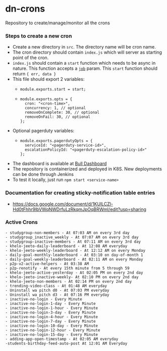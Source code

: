 # dn-crons

Repository to create/manage/monitor all the crons

### Steps to create a new cron
- Create a new directory in `src`. The directory name will be cron name.
- The cron directory should contain `index.js` which will server as starting point of the cron.
- `index.js` should contain a `start` function which needs to be async in nature. This function accepts a [`job`](https://github.com/OptimalBits/bull/blob/HEAD/REFERENCE.md#job) param. This `start` function should return `{ err, data }`
- This file should export 2 variables:
  - ```
    module.exports.start = start;
    ```
  - ```
    module.exports.opts = {
      cron: "<cron-time>",
      concurrency: 1, // optional
      removeOnComplete: 30, // optional
      removeOnFail: 30, // optional
    };
    ```
- Optional pagerduty variables:
  - ```
    module.exports.pagerdutyOpts = {
      serviceId: "<pagerduty-service-id>",
      escalationPolicyId: "<pagerduty-escalation-policy-id>"
    };
    ```
- The dashboard is available at [Bull Dashboard](https://bull.doubtnut.com/)
- The repository is containerized and deployed in K8S. New deployments can be done through Jenkins
- To test it locally, just run `npm start <service-name>`

### Documentation for creating sticky-notification table entries
- https://docs.google.com/document/d/1KUlLCZl-Hd0tFhhr9lbVWqNWDrfuLzRkqmJpOqBRWmI/edit?usp=sharing

### Active Crons
```
- studygroup-non-members - At 07:03 AM on every 3rd day
- studygroup_inactive_weekly - At 07:07 AM on every 3rd day
- studygroup-inactive-members - At 07:11 AM on every 3rd day
- khelo-jeeto-daily-leaderboard - At 12:08 AM everyday
- khelo-jeeto-weekly-leaderboard - At 12:12 AM on every Monday
- daily-goal-monthly-leaderboard - At 03:10 on day-of-month 1
- daily-goal-weekly-leaderboard - At 02:11 AM on every Monday
- p2p-v2-active-helpers - At 03:38 AM
- p2p-renotify - At every 15th minute from 5 through 59
- khelo-jeeto-active-yesterday - At 02:05 PM on every 2nd day
- khelo-jeeto-inactive-weekly- At 02:10 PM on every 2nd day
- khelo-jeeto-non-members - At 02:14 PM on every 2nd day
- trending-video-class - At 01:48 AM everyday
- Uninstall wa pitch d0 - At 07:03 PM everyday
- Uninstall wa pitch d3 - At 07:16 PM everyday
- inactive-no-login - Every Minute
- inactive-no-login-1-day - Every Minute
- inactive-no-login-1-hour - Every Minute
- inactive-no-login-3-day - Every Minute
- inactive-no-login-4-hour - Every Minute
- inactive-no-login-7-day - Every Minute
- inactive-no-login-10-day - Every Minute
- inactive-no-login-12-hour - Every Minute
- inactive-no-login-15-day - Every Minute
- adding-app-open-timestamp - At 02:05 AM everyday
-students-birthday-feed-auto-post At 12:01 AM Everyday
```


